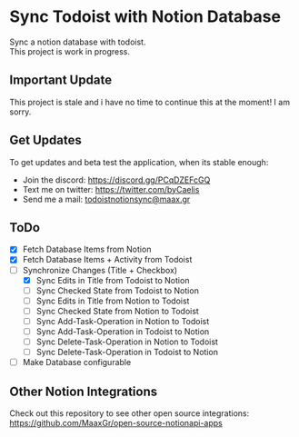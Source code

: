 # Sync Todoist with Notion Database

Sync a notion database with todoist.  
This project is work in progress. 

## Important Update

This project is stale and i have no time to continue this at the moment!
I am sorry.


## Get Updates

To get updates and beta test the application, when its stable enough:
* Join the discord: https://discord.gg/PCqDZEFcGQ
* Text me on twitter: https://twitter.com/byCaelis
* Send me a mail: todoistnotionsync@maax.gr


## ToDo

- [x] Fetch Database Items from Notion  
- [x] Fetch Database Items + Activity from Todoist  
- [ ] Synchronize Changes (Title + Checkbox)
    - [x] Sync Edits in Title from Todoist to Notion
    - [ ] Sync Checked State from Todoist to Notion
    - [ ] Sync Edits in Title from Notion to Todoist
    - [ ] Sync Checked State from Notion to Todoist
    - [ ] Sync Add-Task-Operation in Notion to Todoist
    - [ ] Sync Add-Task-Operation in Todoist to Notion
    - [ ] Sync Delete-Task-Operation in Notion to Todoist
    - [ ] Sync Delete-Task-Operation in Todoist to Notion
- [ ] Make Database configurable

## Other Notion Integrations

Check out this repository to see other open source integrations:
https://github.com/MaaxGr/open-source-notionapi-apps
